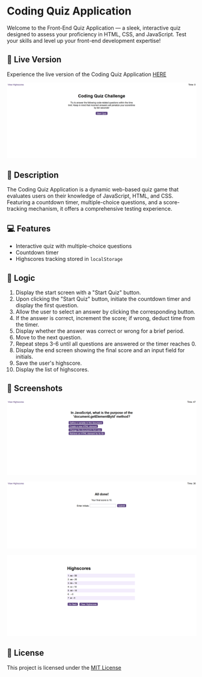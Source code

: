 # Coding Quiz Application

Welcome to the Front-End Quiz Application — a sleek, interactive quiz designed to assess your proficiency in HTML, CSS, and JavaScript. Test your skills and level up your front-end development expertise!

## 🚀 Live Version

Experience the live version of the Coding Quiz Application [HERE](https://thevisualriot.github.io/password-generator/)

![Interface of the Coding Quiz](./assets/readme/landingPage.png)

## 📝 Description

The Coding Quiz Application is a dynamic web-based quiz game that evaluates users on their knowledge of JavaScript, HTML, and CSS. Featuring a countdown timer, multiple-choice questions, and a score-tracking mechanism, it offers a comprehensive testing experience.

## 💻 Features

- Interactive quiz with multiple-choice questions
- Countdown timer
- Highscores tracking stored in `localStorage`


## 🧠 Logic

1. Display the start screen with a "Start Quiz" button.
2. Upon clicking the "Start Quiz" button, initiate the countdown timer and display the first question.
3. Allow the user to select an answer by clicking the corresponding button.
4. If the answer is correct, increment the score; if wrong, deduct time from the timer.
5. Display whether the answer was correct or wrong for a brief period.
6. Move to the next question.
7. Repeat steps 3-6 until all questions are answered or the timer reaches 0.
8. Display the end screen showing the final score and an input field for initials.
9. Save the user's highscore.
10. Display the list of highscores.

## 📸 Screenshots

![Question example from the quiz](./assets/readme/question.png)

![End screen with the input for initials](./assets/readme/input.png)

![Highscores table](./assets/readme/scores.png)

## 📜 License
This project is licensed under the [MIT License](https://choosealicense.com/licenses/mit/)
